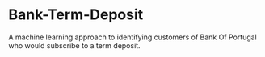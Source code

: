 # Bank-Term-Deposit
A machine learning approach to identifying customers of Bank Of Portugal who would subscribe to a term deposit.
